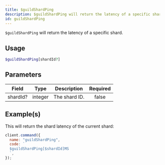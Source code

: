 ```yaml
---
title: $guildShardPing
description: $guildShardPing will return the latency of a specific shard.
id: guildShardPing
---
```


`$guildShardPing` will return the latency of a specific shard.

## Usage

```php
$guildShardPing[shardId?]
```

## Parameters

| Field    | Type    | Description   | Required |
| -------- | ------- | ------------- | :------: |
| shardId? | integer | The shard ID. |  false   |

## Example(s)

This will return the shard latency of the current shard:

```javascript
client.command({
  name: "guildShardPing",
  code: `
  $guildShardPing[$shardId]MS
  `,
});
```
